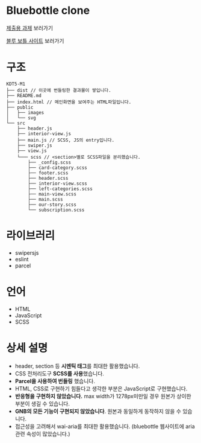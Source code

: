 # Bluebottle clone

[제출용 과제](https://main--bluebottle-clone.netlify.app/) 보러가기

[블루 보틀 사이트](https://bluebottlecoffee.com/us/eng) 보러가기

# 구조
```
KDT5-M1
├── dist // 이곳에 번들링한 결과물이 쌓입니다.
├── README.md
├── index.html // 메인화면을 보여주는 HTML파일입니다.
├── public
│   ├── images
│   └── svg
└── src
    ├── header.js
    ├── interior-view.js
    ├── main.js // SCSS, JS의 entry입니다.
    ├── swiper.js
    ├── view.js
    └─── scss // <section>별로 SCSS파일을 분리했습니다.
        ├── _config.scss
        ├── card-category.scss
        ├── footer.scss
        ├── header.scss
        ├── interior-view.scss
        ├── left-categories.scss
        ├── main-view.scss
        ├── main.scss
        ├── our-story.scss
        └── subscription.scss
```
# 라이브러리
- swipersjs
- eslint
- parcel

# 언어
- HTML
- JavaScript
- SCSS

# 상세 설명

- header, section 등 **시멘틱 태그**를 최대한 활용했습니다.
- CSS 전처리도구 **SCSS를 사용**했습니다.
- **Parcel을 사용하여 번들링** 했습니다.
- HTML, CSS로 구현하기 힘들다고 생각한 부분은 JavaScript로 구현했습니다.
- **반응형을 구현하지 않았습니다.** max width가 1278px미만일 경우 원본가 상이한 부분이 생길 수 있습니다.
- **GNB의 모든 기능이 구현되지 않았습니다**. 원본과 동일하게 동작하지 않을 수 있습니다.
- 접근성을 고려해서 wai-aria를 최대한 활용했습니다. (bluebottle 웹사이트에 aria관련 속성이 많았습니다.)
